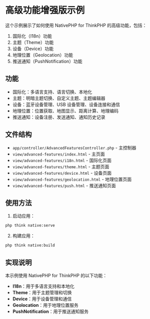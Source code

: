 # 高级功能增强版示例

这个示例展示了如何使用 NativePHP for ThinkPHP 的高级功能，包括：

1. 国际化（I18n）功能
2. 主题（Theme）功能
3. 设备（Device）功能
4. 地理位置（Geolocation）功能
5. 推送通知（PushNotification）功能

## 功能

- 国际化：多语言支持、语言切换、本地化
- 主题：明暗主题切换、自定义主题、主题编辑器
- 设备：蓝牙设备管理、USB 设备管理、设备连接和通信
- 地理位置：位置获取、地图显示、距离计算、地理编码
- 推送通知：设备注册、发送通知、通知历史记录

## 文件结构

- `app/controller/AdvancedFeaturesController.php` - 主控制器
- `view/advanced-features/index.html` - 主页面
- `view/advanced-features/i18n.html` - 国际化页面
- `view/advanced-features/theme.html` - 主题页面
- `view/advanced-features/device.html` - 设备页面
- `view/advanced-features/geolocation.html` - 地理位置页面
- `view/advanced-features/push.html` - 推送通知页面

## 使用方法

1. 启动应用：

```bash
php think native:serve
```

2. 构建应用：

```bash
php think native:build
```

## 实现说明

本示例使用 NativePHP for ThinkPHP 的以下功能：

- **I18n**：用于多语言支持和本地化
- **Theme**：用于主题管理和切换
- **Device**：用于设备管理和通信
- **Geolocation**：用于地理位置服务
- **PushNotification**：用于推送通知服务
